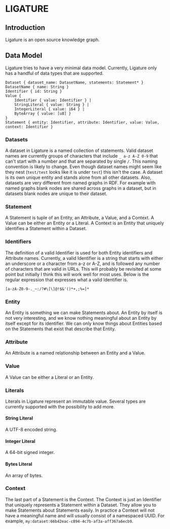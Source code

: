 # LIGATURE

## Introduction
Ligature is an open source knowledge graph.

## Data Model
Ligature tries to have a very minimal data model.
Currently, Ligature only has a handful of data types that are supported.

```
Dataset { dataset_name: DatasetName, statements: Statement* }
DatasetName { name: String }
Identifier { id: String }
Value {
    Identifier { value: Identifier } |
    StringLiteral { value: String } |
    IntegerLiteral { value: i64 } |
    ByteArray { value: [u8] }
}
Statement { entity: Identifier, attribute: Identifier, value: Value, context: Identifier }
```

### Datasets
A dataset in Ligature is a named collection of statements.
Valid dataset names are currently groups of characters that include `_ a-z A-Z 0-9` that can't start with a number and that are separated by single `/`.
This naming convention is likely to change.
Even though dataset names might seem like they nest (`test/test` looks like it is under `test`) this isn't the case.
A dataset is its own unique entity and stands alone from all other datasets.
Also, datasets are very different from named graphs in RDF.
For example with named graphs blank nodes are shared across graphs in a dataset, but in datasets blank nodes are unique to their dataset.

### Statement
A Statement is tuple of an Entity, an Attribute, a Value, and a Context.
A Value can be either an Entity or a Literal.
A Context is an Entity that uniquely identifies a Statement within a Dataset.

### Identifiers

The definition of a valid Identifier is used for both Entity identifiers and Attribute names.
Currently, a valid Identifier is a string that starts with either an underscore or a character from a-z or A-Z,
and is followed any number of characters that are valid in URLs.
This will probably be revisited at some point but initially I think this will work well for most uses.
Below is the regular expression that expresses what a valid Identifier is.

```regexp
[a-zA-Z0-9-._~:/?#\[\]@!$&'()*+,;%=]*
```

### Entity
An Entity is something we can make Statements about.
An Entity by itself is not very interesting,
and we know nothing meaningful about an Entity by itself except for its identifier.
We can only know things about Entities based on the Statements that exist that describe that Entity.

### Attribute
An Attribute is a named relationship between an Entity and a Value.

### Value
A Value can be either a Literal or an Entity.

### Literals
Literals in Ligature represent an immutable value.
Several types are currently supported with the possibility to add more.

#### String Literal
A UTF-8 encoded string.

#### Integer Literal
A 64-bit signed integer.

#### Bytes Literal
An array of bytes.

### Context
The last part of a Statement is the Context.
The Context is just an Identifier that uniquely represents a Statement within a Dataset.
They allow you to make Statements about Statements easily.
In practice a Context will not have a meaningful name and will usually consist of a namespaced UUID.
For example, `my:dataset:66b42eac-c894-4c7b-af3a-aff367a6ecb9`.
